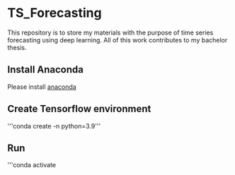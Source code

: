 # TS_Forecasting
This repository is to store my materials with the purpose of time series forecasting using deep learning. All of this work contributes to my bachelor thesis. 

## Install Anaconda
Please install [anaconda](https://www.anaconda.com/download#windows)

## Create Tensorflow environment
'''conda create -n <tensorflow environment name> python=3.9'''

## Run 
'''conda activate <tensorflow environment name>
